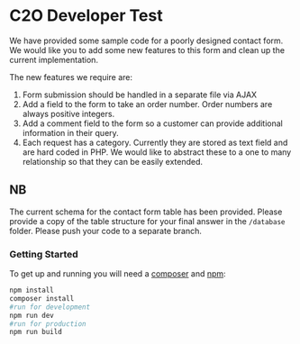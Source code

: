 # C2O Developer Test  

We have provided some sample code for a poorly designed contact form. We would like you to add some new features to this form and clean up the current implementation.

The new features we require are:
1. Form submission should be handled in a separate file via AJAX
2. Add a field to the form to take an order number. Order numbers are always positive integers.
3. Add a comment field to the form so a customer can provide additional information in their query.
4. Each request has a category. Currently they are stored as text field and are hard coded in PHP. We would like to abstract these to a one to many relationship so that they can be easily extended.
 
 ## NB 
 The current schema for the contact form table has been provided. Please provide a copy of the table structure for your final answer in the `/database` folder. Please push your code to a separate branch.
 
### Getting Started
To get up and running you will need a [composer]([https://getcomposer.org/]) and [npm]([https://nodejs.org/en/]):  
```bash
npm install   
composer install
#run for development
npm run dev 
#run for production  
npm run build
